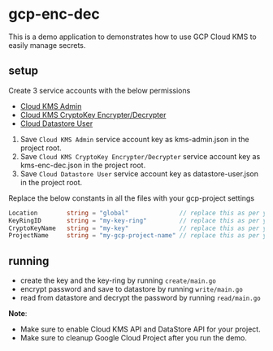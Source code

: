 # gcp-enc-dec

This is a demo application to demonstrates how to use GCP Cloud KMS to easily manage secrets.

## setup

Create 3 service accounts with the below permissions
- [Cloud KMS Admin](docs/kms-admin-2.png)
- [Cloud KMS CryptoKey Encrypter/Decrypter](docs/kms-encdec-2.png)
- [Cloud Datastore User](docs/datastore-user.png)

1. Save `Cloud KMS Admin` service account key as kms-admin.json in the project root.
2. Save `Cloud KMS CryptoKey Encrypter/Decrypter` service account key as kms-enc-dec.json in the project root.
3. Save `Cloud Datastore User` service account key as datastore-user.json in the project root.


Replace the below constants in all the files with your gcp-project settings 
```go
Location        string = "global"              // replace this as per your project.
KeyRingID       string = "my-key-ring"         // replace this as per your project.
CryptoKeyName   string = "my-key"              // replace this as per your project.
ProjectName     string = "my-gcp-project-name" // replace this as per your project.
```

## running

- create the key and the key-ring by running `create/main.go`
- encrypt password and save to datastore by running `write/main.go`
- read from datastore and decrypt the password by running `read/main.go`


**Note**: 
- Make sure to enable Cloud KMS API and DataStore API for your project.
- Make sure to cleanup Google Cloud Project after you run the demo.
